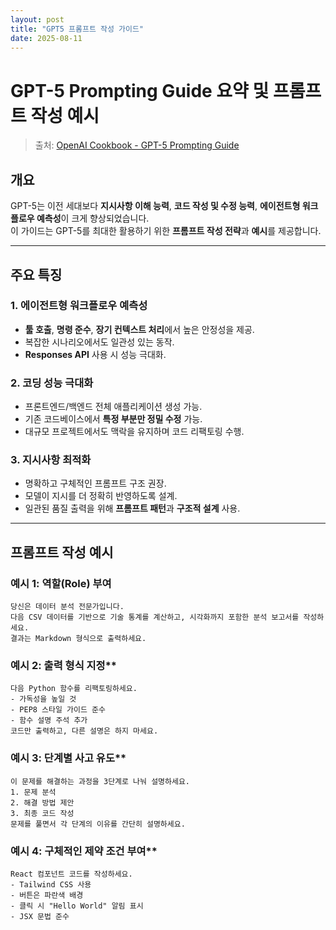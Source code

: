 ```yaml
---
layout: post
title: "GPT5 프롬프트 작성 가이드"
date: 2025-08-11
---
```



# GPT-5 Prompting Guide 요약 및 프롬프트 작성 예시

> 출처: [OpenAI Cookbook - GPT-5 Prompting Guide](https://cookbook.openai.com/examples/gpt-5/gpt-5_prompting_guide)

## 개요
GPT-5는 이전 세대보다 **지시사항 이해 능력**, **코드 작성 및 수정 능력**, **에이전트형 워크플로우 예측성**이 크게 향상되었습니다.  
이 가이드는 GPT-5를 최대한 활용하기 위한 **프롬프트 작성 전략**과 **예시**를 제공합니다.

---

## 주요 특징

### 1. 에이전트형 워크플로우 예측성
- **툴 호출**, **명령 준수**, **장기 컨텍스트 처리**에서 높은 안정성을 제공.
- 복잡한 시나리오에서도 일관성 있는 동작.
- **Responses API** 사용 시 성능 극대화.

### 2. 코딩 성능 극대화
- 프론트엔드/백엔드 전체 애플리케이션 생성 가능.
- 기존 코드베이스에서 **특정 부분만 정밀 수정** 가능.
- 대규모 프로젝트에서도 맥락을 유지하며 코드 리팩토링 수행.

### 3. 지시사항 최적화
- 명확하고 구체적인 프롬프트 구조 권장.
- 모델이 지시를 더 정확히 반영하도록 설계.
- 일관된 품질 출력을 위해 **프롬프트 패턴**과 **구조적 설계** 사용.

---

## 프롬프트 작성 예시

### 예시 1: **역할(Role) 부여**
```text
당신은 데이터 분석 전문가입니다.
다음 CSV 데이터를 기반으로 기술 통계를 계산하고, 시각화까지 포함한 분석 보고서를 작성하세요.
결과는 Markdown 형식으로 출력하세요.
```


### 예시 2: 출력 형식 지정**
```text
다음 Python 함수를 리팩토링하세요.
- 가독성을 높일 것
- PEP8 스타일 가이드 준수
- 함수 설명 주석 추가
코드만 출력하고, 다른 설명은 하지 마세요.
```

### 예시 3: 단계별 사고 유도**
```text
이 문제를 해결하는 과정을 3단계로 나눠 설명하세요.
1. 문제 분석
2. 해결 방법 제안
3. 최종 코드 작성
문제를 풀면서 각 단계의 이유를 간단히 설명하세요.
```

### 예시 4: 구체적인 제약 조건 부여**
```text
React 컴포넌트 코드를 작성하세요.
- Tailwind CSS 사용
- 버튼은 파란색 배경
- 클릭 시 "Hello World" 알림 표시
- JSX 문법 준수
```
